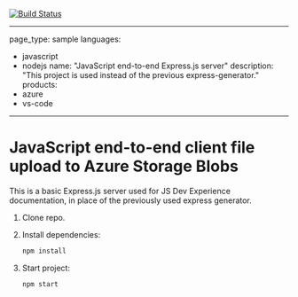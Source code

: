 [![Build Status](https://dev.azure.com/alejoacosta2000/01.az-tutorial/_apis/build/status/alejoacosta74.js-e2e-express-server?branchName=main)](https://dev.azure.com/alejoacosta2000/01.az-tutorial/_build/latest?definitionId=1&branchName=main)

---
page_type: sample
languages:
- javascript
- nodejs
name: "JavaScript end-to-end Express.js server"
description: "This project is used instead of the previous express-generator."
products:
- azure
- vs-code
---

# JavaScript end-to-end client file upload to Azure Storage Blobs

This is a basic Express.js server used for JS Dev Experience documentation, in place of the previously used express generator. 

1. Clone repo.

1. Install dependencies: 

    ```bash
    npm install
    ```

1. Start project: 

    ```bash
    npm start
    ```
